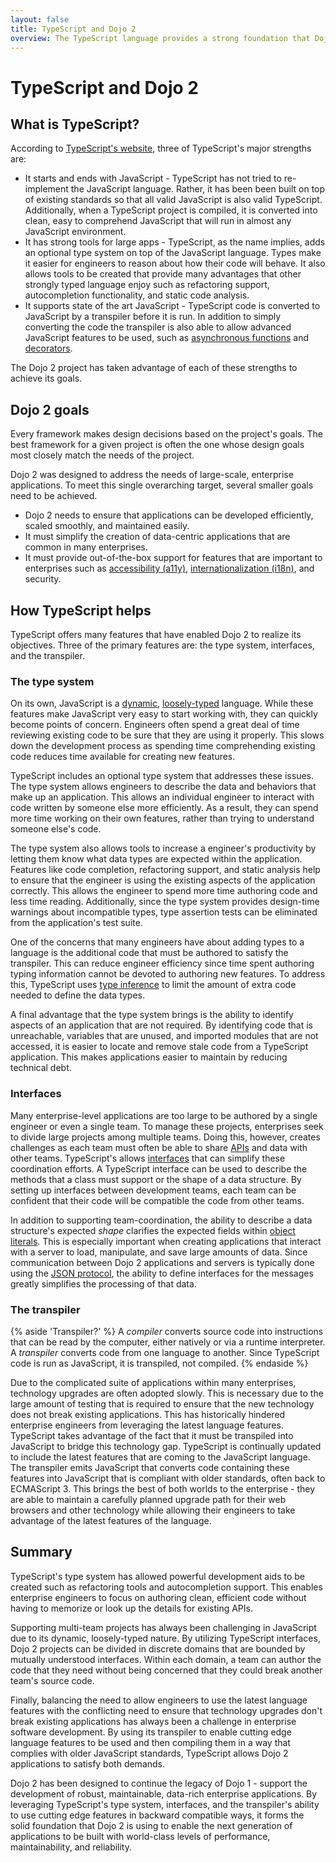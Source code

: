 ```yaml
---
layout: false
title: TypeScript and Dojo 2
overview: The TypeScript language provides a strong foundation that Dojo 2 has built upon to meet its goals. This article highlights Dojo 2's objectives and describes how TypeScript has helped those objectives become a reality.
---
```

# TypeScript and Dojo 2

## What is TypeScript?

According to [TypeScript's website](http://www.typescriptlang.org/index.html), three of TypeScript's major strengths are:

- It starts and ends with JavaScript - TypeScript has not tried to re-implement the JavaScript language. Rather, it has been been built on top of existing standards so that all valid JavaScript is also valid TypeScript. Additionally, when a TypeScript project is compiled, it is converted into clean, easy to comprehend JavaScript that will run in almost any JavaScript environment.
- It has strong tools for large apps - TypeScript, as the name implies, adds an optional type system on top of the JavaScript language. Types make it easier for engineers to reason about how their code will behave. It also allows tools to be created that provide many advantages that other strongly typed language enjoy such as refactoring support, autocompletion functionality, and static code analysis.
- It supports state of the art JavaScript - TypeScript code is converted to JavaScript by a transpiler before it is run. In addition to simply converting the code the transpiler is also able to allow advanced JavaScript features to be used, such as [asynchronous functions](https://developer.mozilla.org/en-US/docs/Web/JavaScript/Reference/Statements/async_function) and [decorators](http://www.typescriptlang.org/docs/handbook/decorators.html).

The Dojo 2 project has taken advantage of each of these strengths to achieve its goals.

## Dojo 2 goals

Every framework makes design decisions based on the project's goals. The best framework for a given project is often the one whose design goals most closely match the needs of the project.

Dojo 2 was designed to address the needs of large-scale, enterprise applications. To meet this single overarching target, several smaller goals need to be achieved.

- Dojo 2 needs to ensure that applications can be developed efficiently, scaled smoothly, and maintained easily.
- It must simplify the creation of data-centric applications that are common in many enterprises.
- It must provide out-of-the-box support for features that are important to enterprises such as [accessibility (a11y)](https://en.wikipedia.org/wiki/Computer_accessibility), [internationalization (i18n)](https://en.wikipedia.org/wiki/Internationalization_and_localization), and security.

## How TypeScript helps

TypeScript offers many features that have enabled Dojo 2 to realize its objectives. Three of the primary features are: the type system, interfaces, and the transpiler.

### The type system

On its own, JavaScript is a [dynamic](https://en.wikipedia.org/wiki/Dynamic_programming_language), [loosely-typed](https://en.wikipedia.org/wiki/Programming_language#Type_system) language. While these features make JavaScript very easy to start working with, they can quickly become points of concern. Engineers often spend a great deal of time reviewing existing code to be sure that they are using it properly. This slows down the development process as spending time comprehending existing code reduces time available for creating new features.

TypeScript includes an optional type system that addresses these issues. The type system allows engineers to describe the data and behaviors that make up an application. This allows an individual engineer to interact with code written by someone else more efficiently. As a result, they can spend more time working on their own features, rather than trying to understand someone else's code.

The type system also allows tools to increase a engineer's productivity by letting them know what data types are expected within the application. Features like code completion, refactoring support, and static analysis help to ensure that the engineer is using the existing aspects of the application correctly. This allows the engineer to spend more time authoring code and less time reading. Additionally, since the type system provides design-time warnings about incompatible types, type assertion tests can be eliminated from the application's test suite.

One of the concerns that many engineers have about adding types to a language is the additional code that must be authored to satisfy the transpiler. This can reduce engineer efficiency since time spent authoring typing information cannot be devoted to authoring new features. To address this, TypeScript uses [type inference](https://www.typescriptlang.org/docs/handbook/type-inference.html) to limit the amount of extra code needed to define the data types.

A final advantage that the type system brings is the ability to identify aspects of an application that are not required. By identifying code that is unreachable, variables that are unused, and imported modules that are not accessed, it is easier to locate and remove stale code from a TypeScript application. This makes applications easier to maintain by reducing technical debt.

### Interfaces

Many enterprise-level applications are too large to be authored by a single engineer or even a single team. To manage these projects, enterprises seek to divide large projects among multiple teams. Doing this, however, creates challenges as each team must often be able to share [APIs](https://en.wikipedia.org/wiki/Application_programming_interface) and data with other teams. TypeScript's allows [interfaces](https://www.typescriptlang.org/docs/handbook/interfaces.html) that can simplify these coordination efforts. A TypeScript interface can be used to describe the methods that a class must support or the shape of a data structure. By setting up interfaces between development teams, each team can be confident that their code will be compatible the code from other teams.

In addition to supporting team-coordination, the ability to describe a data structure's expected *shape* clarifies the expected fields within [object literals](https://engineer.mozilla.org/en-US/docs/Web/JavaScript/Guide/Grammar_and_types#Object_literals). This is especially important when creating applications that interact with a server to load, manipulate, and save large amounts of data. Since communication between Dojo 2 applications and servers is typically done using the [JSON protocol](http://www.json.org/), the ability to define interfaces for the messages greatly simplifies the processing of that data.

### The transpiler

{% aside 'Transpiler?' %}
A *compiler* converts source code into instructions that can be read by the computer, either natively or via a runtime interpreter. A *transpiler* converts code from one language to another. Since TypeScript code is run as JavaScript, it is transpiled, not compiled.
{% endaside %}

Due to the complicated suite of applications within many enterprises, technology upgrades are often adopted slowly. This is necessary due to the large amount of testing that is required to ensure that the new technology does not break existing applications. This has historically hindered enterprise engineers from leveraging the latest language features. TypeScript takes advantage of the fact that it must be transpiled into JavaScript to bridge this technology gap. TypeScript is continually updated to include the latest features that are coming to the JavaScript language. The transpiler emits JavaScript that converts code containing these features into JavaScript that is compliant with older standards, often back to ECMAScript 3. This brings the best of both worlds to the enterprise - they are able to maintain a carefully planned upgrade path for their web browsers and other technology while allowing their engineers to take advantage of the latest features of the language.

## Summary

TypeScript's type system has allowed powerful development aids to be created such as refactoring tools and autocompletion support. This enables enterprise engineers to focus on authoring clean, efficient code without having to memorize or look up the details for existing APIs.

Supporting multi-team projects has always been challenging in JavaScript due to its dynamic, loosely-typed nature. By utilizing TypeScript interfaces, Dojo 2 projects can be divided in discrete domains that are bounded by mutually understood interfaces. Within each domain, a team can author the code that they need without being concerned that they could break another team's source code.

Finally, balancing the need to allow engineers to use the latest language features with the conflicting need to ensure that technology upgrades don't break existing applications has always been a challenge in enterprise software development. By using its transpiler to enable cutting edge language features to be used and then compiling them in a way that complies with older JavaScript standards, TypeScript allows Dojo 2 applications to satisfy both demands.

Dojo 2 has been designed to continue the legacy of Dojo 1 - support the development of robust, maintainable, data-rich enterprise applications. By leveraging TypeScript's type system, interfaces, and the transpiler's ability to use cutting edge features in backward compatible ways, it forms the solid foundation that Dojo 2 is using to enable the next generation of applications to be built with world-class levels of performance, maintainability, and reliability.
